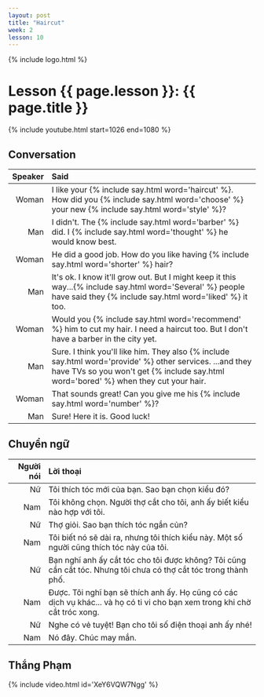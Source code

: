 ```yaml
---
layout: post
title: "Haircut"
week: 2
lesson: 10
---
```


{% include logo.html %}

# Lesson {{ page.lesson }}: {{ page.title }}

{% include youtube.html start=1026 end=1080 %}

## Conversation

Speaker | Said
---: | :---
Woman | I like your {% include say.html word='haircut' %}. How did you {% include say.html word='choose' %} your new {% include say.html word='style' %}?
Man | I didn't. The {% include say.html word='barber' %} did. I {% include say.html word='thought' %} he would know best.
Woman | He did a good job. How do you like having {% include say.html word='shorter' %} hair?
Man | It's ok. I know it'll grow out. But I might keep it this way...{% include say.html word='Several' %} people have said they {% include say.html word='liked' %} it too.
Woman | Would you {% include say.html word='recommend' %} him to cut my hair. I need a haircut too. But I don't have a barber in the city yet.
Man | Sure. I think you'll like him. They also {% include say.html word='provide' %} other services. ...and they have TVs so you won't get {% include say.html word='bored' %} when they cut your hair.
Woman | That sounds great! Can you give me his {% include say.html word='number' %}?
Man | Sure! Here it is. Good luck!


## Chuyển ngữ

Người nói | Lời thoại
---: | :---
Nữ | Tôi thích tóc mới của bạn. Sao bạn chọn kiểu đó?
Nam | Tôi không chọn. Người thợ cắt cho tôi, anh ấy biết kiểu nào hợp với tôi.
Nữ | Thợ giỏi. Sao bạn thích tóc ngắn củn?
Nam | Tôi biết nó sẽ dài ra, nhưng tôi thích kiểu này. Một số người cũng thích tóc này của tôi.
Nữ | Bạn nghĩ anh ấy cắt tóc cho tôi được không? Tôi cũng cần cắt tóc. Nhưng tôi chưa có thợ cắt tóc trong thành phố.
Nam | Được. Tôi nghĩ bạn sẽ thích anh ấy. Họ cũng có các dịch vụ khác... và họ có ti vi cho bạn xem trong khi chờ cắt tróc xong.
Nữ | Nghe có vẻ tuyệt! Bạn cho tôi số điện thoại anh ấy nhé!
Nam | Nó đây. Chúc may mắn.

## Thắng Phạm

{% include video.html id='XeY6VQW7Ngg' %}